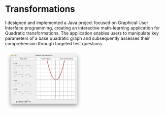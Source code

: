 # Transformations
I designed and implemented a Java project focused on Graphical User Interface programming, creating an interactive math-learning application for Quadratic transformations. The application enables users to manipulate key parameters of a base quadratic graph and subsequently assesses their comprehension through targeted test questions.

<img src="https://github.com/kehyayan/Transformations/blob/9814473c0c301d890a4ee33f5ffd351577d320e4/img/Intro.jpeg" width=50% height=50%>
